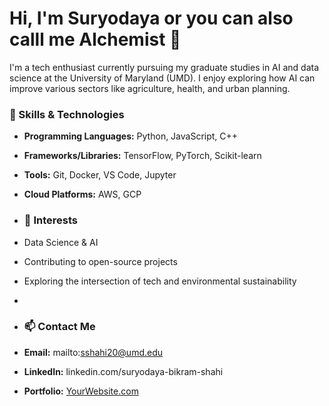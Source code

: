 # Hi, I'm Suryodaya or you can also calll me Alchemist 👋

I'm a tech enthusiast currently pursuing my graduate studies in AI and data science at the University of Maryland (UMD). I enjoy exploring how AI can improve various sectors like agriculture, health, and urban planning.

### 🚀 Skills & Technologies
- **Programming Languages:** Python, JavaScript, C++
- **Frameworks/Libraries:** TensorFlow, PyTorch, Scikit-learn
- **Tools:** Git, Docker, VS Code, Jupyter
- **Cloud Platforms:** AWS, GCP

- ### 🌱 Interests
- Data Science & AI
- Contributing to open-source projects
- Exploring the intersection of tech and environmental sustainability
- 
- ### 📫 Contact Me
- **Email:** mailto:sshahi20@umd.edu
- **LinkedIn:** linkedin.com/suryodaya-bikram-shahi
- **Portfolio:** [YourWebsite.com](http://yourwebsite.com)

